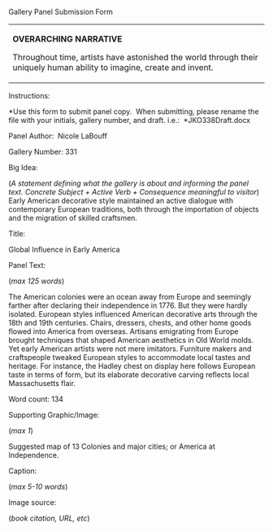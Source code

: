 Gallery Panel Submission Form

<table>
<colgroup>
<col width="100%" />
</colgroup>
<tbody>
<tr class="odd">
<td align="left"><p><strong>OVERARCHING NARRATIVE</strong></p>
<p>Throughout time, artists have astonished the world through their uniquely human ability to imagine, create and invent.</p></td>
</tr>
</tbody>
</table>

Instructions:<span class="Apple-converted-space"> </span>

*Use this form to submit panel copy.<span class="Apple-converted-space">  </span>When submitting, please rename the file with your initials, gallery number, and draft. i.e.:<span class="Apple-converted-space">  </span>*JKO338Draft.docx

Panel Author:<span class="Apple-converted-space">  </span>Nicole LaBouff

Gallery Number: 331

Big Idea:<span class="Apple-converted-space"> </span>

(*A statement defining what the gallery is about and informing the panel text. Concrete Subject + Active Verb + Consequence meaningful to visitor*) Early American decorative style maintained an active dialogue with contemporary European traditions, both through the importation of objects and the migration of skilled craftsmen.<span class="Apple-converted-space"> </span>

Title:

Global Influence in Early America<span class="Apple-converted-space"> </span>

Panel Text:<span class="Apple-converted-space"> </span>

(*max 125 words*)

The American colonies were an ocean away from Europe and seemingly farther after declaring their independence in 1776. But they were hardly isolated. European styles influenced American decorative arts through the 18th and 19th centuries. Chairs, dressers, chests, and other home goods flowed into America from overseas. Artisans emigrating from Europe brought techniques that shaped American aesthetics in Old World molds. Yet early American artists were not mere imitators. Furniture makers and craftspeople tweaked European styles to accommodate local tastes and heritage. For instance, the Hadley chest on display here follows European taste in terms of form, but its elaborate decorative carving reflects local Massachusetts flair.

Word count: 134

Supporting Graphic/Image:<span class="Apple-converted-space"> </span>

(*max 1*)

Suggested map of 13 Colonies and major cities; or America at Independence.

Caption:<span class="Apple-converted-space"> </span>

(*max 5-10 words*)

Image source:<span class="Apple-converted-space"> </span>

(*book citation, URL, etc*)

